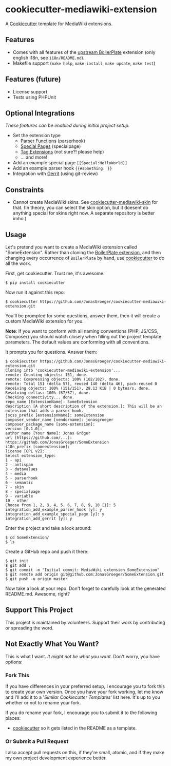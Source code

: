 # cookiecutter-mediawiki-extension

A [Cookiecutter](https://github.com/audreyr/cookiecutter) template for
MediaWiki extensions.

## Features
* Comes with all features of the [upstream BoilerPlate](https://www.mediawiki.org/wiki/Extension:BoilerPlate)
  extension (only english i18n, see `i18n/README.md`).
* Makefile support (`make help`, `make install`, `make update`, `make test`)

## Features (future)
* License support
* Tests using PHPUnit

## Optional Integrations
*These features can be enabled during initial project setup.*

* Set the extension type
    * [Parser Functions](https://www.mediawiki.org/wiki/Manual:Parser_functions) (parserhook)
    * [Special Pages](https://www.mediawiki.org/wiki/Manual:Special_pages) (specialpage)
    * [Tag Extensions](https://www.mediawiki.org/wiki/Manual:Tag_extensions) (not sure?! please help)
    * … and more!
* Add an example special page `[[Special:HelloWorld]]`
* Add an example parser hook `{{#something: }}`
* Integration with [Gerrit](https://www.mediawiki.org/wiki/Gerrit) (using git-review)

## Constraints
* Cannot create MediaWiki skins. See [cookiecutter-mediawiki-skin](https://github.com/JonasGroeger/cookiecutter-mediawiki-skin/)
for that. (In theory, you can select the skin option, but it doesent do
anything special for skins right now. A separate repository is better imho.)

## Usage
Let's pretend you want to create a MediaWiki extension called "SomeExtension".
Rather than cloning the [BoilerPlate extension](https://www.mediawiki.org/wiki/Extension:BoilerPlate),
and then changing every occurrence of `BoilerPlate` by hand, use [cookiecutter](https://github.com/audreyr/cookiecutter)
to do all the work.

First, get cookiecutter. Trust me, it's awesome:

    $ pip install cookiecutter

Now run it against this repo:

    $ cookiecutter https://github.com/JonasGroeger/cookiecutter-mediawiki-extension.git

You'll be prompted for some questions, answer them, then it will create a
custom MediaWiki extension for you.

**Note**: If you want to conform with all naming conventions (PHP, JS/CSS,
Composer) you should watch closely when filling out the project template
parameters. The default values are conforming with all conventions.

It prompts you for questions. Answer them:

    $ cookiecutter https://github.com/JonasGroeger/cookiecutter-mediawiki-extension.git
    Cloning into 'cookiecutter-mediawiki-extension'...
    remote: Counting objects: 151, done.
    remote: Compressing objects: 100% (102/102), done.
    remote: Total 151 (delta 57), reused 140 (delta 46), pack-reused 0
    Receiving objects: 100% (151/151), 28.13 KiB | 0 bytes/s, done.
    Resolving deltas: 100% (57/57), done.
    Checking connectivity... done.
    repo_name [ExtensionName]: SomeExtension
    description [A short description of the extension.]: This will be an extension that adds a parser hook.
    jscss_prefix [extensionName]: someExtension
    composer_vendor_name [vendorname]: jonasgroeger
    composer_package_name [some-extension]: 
    version [0.1.0]: 
    author_name [Your Name]: Jonas Gröger
    url [https://github.com/...]: https://github.com/JonasGroeger/SomeExtension
    i18n_prefix [someextension]:  
    license [GPL v2]: 
    Select extension_type:
    1 - api
    2 - antispam
    3 - datavalues
    4 - media
    5 - parserhook
    6 - semantic
    7 - skin
    8 - specialpage
    9 - variable
    10 - other
    Choose from 1, 2, 3, 4, 5, 6, 7, 8, 9, 10 [1]: 5
    integration_add_example_parser_hook [y]: y
    integration_add_example_special_page [y]: y
    integration_add_gerrit [y]: y

Enter the project and take a look around:

    $ cd SomeExtension/
    $ ls

Create a GitHub repo and push it there:

    $ git init
    $ git add .
    $ git commit -m "Initial commit: MediaWiki extension SomeExtension"
    $ git remote add origin git@github.com:JonasGroeger/SomeExtension.git
    $ git push -u origin master

Now take a look at your repo. Don't forget to carefully look at the generated
README.md. Awesome, right?

## Support This Project
This project is maintained by volunteers. Support their work by contributing or
spreading the word.

## Not Exactly What You Want?
This is what I want. *It might not be what you want.* Don't worry, you have
options:

### Fork This
If you have differences in your preferred setup, I encourage you to fork this
to create your own version. Once you have your fork working, let me know and
I'll add it to a '*Similar Cookiecutter Templates*' list here. It's up to you
whether or not to rename your fork.

If you do rename your fork, I encourage you to submit it to the following
places:

* [cookiecutter](https://github.com/audreyr/cookiecutter) so it gets listed in
  the README as a template.

### Or Submit a Pull Request
I also accept pull requests on this, if they're small, atomic, and if they make
my own project development experience better.
